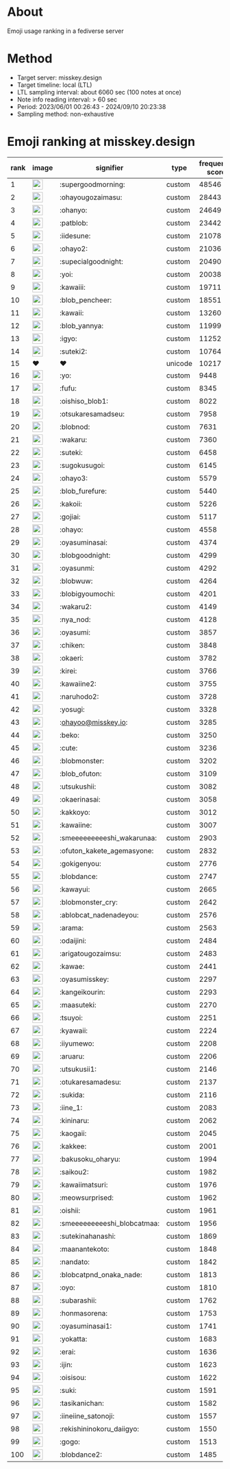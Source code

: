 # About
Emoji usage ranking in a fediverse server

# Method
- Target server: misskey.design
- Target timeline: local (LTL)
- LTL sampling interval: about 6060 sec (100 notes at once)
- Note info reading interval: > 60 sec
- Period: 2023/06/01 00:26:43 - 2024/09/10 20:23:38 
- Sampling method: non-exhaustive

# Emoji ranking at misskey.design

|rank|image|signifier|type|frequency score|
|----|----|----|----|----|
|1|<img height="24" src="https://misskey.design/emoji/supergoodmorning.webp">|:supergoodmorning:|custom|48546|
|2|<img height="24" src="https://misskey.design/emoji/ohayougozaimasu.webp">|:ohayougozaimasu:|custom|28443|
|3|<img height="24" src="https://misskey.design/emoji/ohanyo.webp">|:ohanyo:|custom|24649|
|4|<img height="24" src="https://misskey.design/emoji/patblob.webp">|:patblob:|custom|23442|
|5|<img height="24" src="https://misskey.design/emoji/iidesune.webp">|:iidesune:|custom|21078|
|6|<img height="24" src="https://misskey.design/emoji/ohayo2.webp">|:ohayo2:|custom|21036|
|7|<img height="24" src="https://misskey.design/emoji/supecialgoodnight.webp">|:supecialgoodnight:|custom|20490|
|8|<img height="24" src="https://misskey.design/emoji/yoi.webp">|:yoi:|custom|20038|
|9|<img height="24" src="https://misskey.design/emoji/kawaiii.webp">|:kawaiii:|custom|19711|
|10|<img height="24" src="https://misskey.design/emoji/blob_pencheer.webp">|:blob_pencheer:|custom|18551|
|11|<img height="24" src="https://misskey.design/emoji/kawaii.webp">|:kawaii:|custom|13260|
|12|<img height="24" src="https://misskey.design/emoji/blob_yannya.webp">|:blob_yannya:|custom|11999|
|13|<img height="24" src="https://misskey.design/emoji/igyo.webp">|:igyo:|custom|11252|
|14|<img height="24" src="https://misskey.design/emoji/suteki2.webp">|:suteki2:|custom|10764|
|15|❤|❤|unicode|10217|
|16|<img height="24" src="https://misskey.design/emoji/yo.webp">|:yo:|custom|9448|
|17|<img height="24" src="https://misskey.design/emoji/fufu.webp">|:fufu:|custom|8345|
|18|<img height="24" src="https://misskey.design/emoji/oishiso_blob1.webp">|:oishiso_blob1:|custom|8022|
|19|<img height="24" src="https://misskey.design/emoji/otsukaresamadseu.webp">|:otsukaresamadseu:|custom|7958|
|20|<img height="24" src="https://misskey.design/emoji/blobnod.webp">|:blobnod:|custom|7631|
|21|<img height="24" src="https://misskey.design/emoji/wakaru.webp">|:wakaru:|custom|7360|
|22|<img height="24" src="https://misskey.design/emoji/suteki.webp">|:suteki:|custom|6458|
|23|<img height="24" src="https://misskey.design/emoji/sugokusugoi.webp">|:sugokusugoi:|custom|6145|
|24|<img height="24" src="https://misskey.design/emoji/ohayo3.webp">|:ohayo3:|custom|5579|
|25|<img height="24" src="https://misskey.design/emoji/blob_furefure.webp">|:blob_furefure:|custom|5440|
|26|<img height="24" src="https://misskey.design/emoji/kakoii.webp">|:kakoii:|custom|5226|
|27|<img height="24" src="https://misskey.design/emoji/gojiai.webp">|:gojiai:|custom|5117|
|28|<img height="24" src="https://misskey.design/emoji/ohayo.webp">|:ohayo:|custom|4558|
|29|<img height="24" src="https://misskey.design/emoji/oyasuminasai.webp">|:oyasuminasai:|custom|4374|
|30|<img height="24" src="https://misskey.design/emoji/blobgoodnight.webp">|:blobgoodnight:|custom|4299|
|31|<img height="24" src="https://misskey.design/emoji/oyasunmi.webp">|:oyasunmi:|custom|4292|
|32|<img height="24" src="https://misskey.design/emoji/blobwuw.webp">|:blobwuw:|custom|4264|
|33|<img height="24" src="https://misskey.design/emoji/blobigyoumochi.webp">|:blobigyoumochi:|custom|4201|
|34|<img height="24" src="https://misskey.design/emoji/wakaru2.webp">|:wakaru2:|custom|4149|
|35|<img height="24" src="https://misskey.design/emoji/nya_nod.webp">|:nya_nod:|custom|4128|
|36|<img height="24" src="https://misskey.design/emoji/oyasumi.webp">|:oyasumi:|custom|3857|
|37|<img height="24" src="https://misskey.design/emoji/chiken.webp">|:chiken:|custom|3848|
|38|<img height="24" src="https://misskey.design/emoji/okaeri.webp">|:okaeri:|custom|3782|
|39|<img height="24" src="https://misskey.design/emoji/kirei.webp">|:kirei:|custom|3766|
|40|<img height="24" src="https://misskey.design/emoji/kawaiine2.webp">|:kawaiine2:|custom|3755|
|41|<img height="24" src="https://misskey.design/emoji/naruhodo2.webp">|:naruhodo2:|custom|3728|
|42|<img height="24" src="https://misskey.design/emoji/yosugi.webp">|:yosugi:|custom|3328|
|43|<img height="24" src="https://misskey.design/emoji/ohayoo.webp">|:ohayoo@misskey.io:|custom|3285|
|44|<img height="24" src="https://misskey.design/emoji/beko.webp">|:beko:|custom|3250|
|45|<img height="24" src="https://misskey.design/emoji/cute.webp">|:cute:|custom|3236|
|46|<img height="24" src="https://misskey.design/emoji/blobmonster.webp">|:blobmonster:|custom|3202|
|47|<img height="24" src="https://misskey.design/emoji/blob_ofuton.webp">|:blob_ofuton:|custom|3109|
|48|<img height="24" src="https://misskey.design/emoji/utsukushii.webp">|:utsukushii:|custom|3082|
|49|<img height="24" src="https://misskey.design/emoji/okaerinasai.webp">|:okaerinasai:|custom|3058|
|50|<img height="24" src="https://misskey.design/emoji/kakkoyo.webp">|:kakkoyo:|custom|3012|
|51|<img height="24" src="https://misskey.design/emoji/kawaiine.webp">|:kawaiine:|custom|3007|
|52|<img height="24" src="https://misskey.design/emoji/smeeeeeeeeeshi_wakarunaa.webp">|:smeeeeeeeeeshi_wakarunaa:|custom|2903|
|53|<img height="24" src="https://misskey.design/emoji/ofuton_kakete_agemasyone.webp">|:ofuton_kakete_agemasyone:|custom|2832|
|54|<img height="24" src="https://misskey.design/emoji/gokigenyou.webp">|:gokigenyou:|custom|2776|
|55|<img height="24" src="https://misskey.design/emoji/blobdance.webp">|:blobdance:|custom|2747|
|56|<img height="24" src="https://misskey.design/emoji/kawayui.webp">|:kawayui:|custom|2665|
|57|<img height="24" src="https://misskey.design/emoji/blobmonster_cry.webp">|:blobmonster_cry:|custom|2642|
|58|<img height="24" src="https://misskey.design/emoji/ablobcat_nadenadeyou.webp">|:ablobcat_nadenadeyou:|custom|2576|
|59|<img height="24" src="https://misskey.design/emoji/arama.webp">|:arama:|custom|2563|
|60|<img height="24" src="https://misskey.design/emoji/odaijini.webp">|:odaijini:|custom|2484|
|61|<img height="24" src="https://misskey.design/emoji/arigatougozaimsu.webp">|:arigatougozaimsu:|custom|2483|
|62|<img height="24" src="https://misskey.design/emoji/kawae.webp">|:kawae:|custom|2441|
|63|<img height="24" src="https://misskey.design/emoji/oyasumisskey.webp">|:oyasumisskey:|custom|2297|
|64|<img height="24" src="https://misskey.design/emoji/kangeikourin.webp">|:kangeikourin:|custom|2293|
|65|<img height="24" src="https://misskey.design/emoji/maasuteki.webp">|:maasuteki:|custom|2270|
|66|<img height="24" src="https://misskey.design/emoji/tsuyoi.webp">|:tsuyoi:|custom|2251|
|67|<img height="24" src="https://misskey.design/emoji/kyawaii.webp">|:kyawaii:|custom|2224|
|68|<img height="24" src="https://misskey.design/emoji/iiyumewo.webp">|:iiyumewo:|custom|2208|
|69|<img height="24" src="https://misskey.design/emoji/aruaru.webp">|:aruaru:|custom|2206|
|70|<img height="24" src="https://misskey.design/emoji/utsukusii1.webp">|:utsukusii1:|custom|2146|
|71|<img height="24" src="https://misskey.design/emoji/otukaresamadesu.webp">|:otukaresamadesu:|custom|2137|
|72|<img height="24" src="https://misskey.design/emoji/sukida.webp">|:sukida:|custom|2116|
|73|<img height="24" src="https://misskey.design/emoji/iine_1.webp">|:iine_1:|custom|2083|
|74|<img height="24" src="https://misskey.design/emoji/kininaru.webp">|:kininaru:|custom|2062|
|75|<img height="24" src="https://misskey.design/emoji/kaogaii.webp">|:kaogaii:|custom|2045|
|76|<img height="24" src="https://misskey.design/emoji/kakkee.webp">|:kakkee:|custom|2001|
|77|<img height="24" src="https://misskey.design/emoji/bakusoku_oharyu.webp">|:bakusoku_oharyu:|custom|1994|
|78|<img height="24" src="https://misskey.design/emoji/saikou2.webp">|:saikou2:|custom|1982|
|79|<img height="24" src="https://misskey.design/emoji/kawaiimatsuri.webp">|:kawaiimatsuri:|custom|1976|
|80|<img height="24" src="https://misskey.design/emoji/meowsurprised.webp">|:meowsurprised:|custom|1962|
|81|<img height="24" src="https://misskey.design/emoji/oishii.webp">|:oishii:|custom|1961|
|82|<img height="24" src="https://misskey.design/emoji/smeeeeeeeeeshi_blobcatmaa.webp">|:smeeeeeeeeeshi_blobcatmaa:|custom|1956|
|83|<img height="24" src="https://misskey.design/emoji/sutekinahanashi.webp">|:sutekinahanashi:|custom|1869|
|84|<img height="24" src="https://misskey.design/emoji/maanantekoto.webp">|:maanantekoto:|custom|1848|
|85|<img height="24" src="https://misskey.design/emoji/nandato.webp">|:nandato:|custom|1842|
|86|<img height="24" src="https://misskey.design/emoji/blobcatpnd_onaka_nade.webp">|:blobcatpnd_onaka_nade:|custom|1813|
|87|<img height="24" src="https://misskey.design/emoji/oyo.webp">|:oyo:|custom|1810|
|88|<img height="24" src="https://misskey.design/emoji/subarashii.webp">|:subarashii:|custom|1762|
|89|<img height="24" src="https://misskey.design/emoji/honmasorena.webp">|:honmasorena:|custom|1753|
|90|<img height="24" src="https://misskey.design/emoji/oyasuminasai1.webp">|:oyasuminasai1:|custom|1741|
|91|<img height="24" src="https://misskey.design/emoji/yokatta.webp">|:yokatta:|custom|1683|
|92|<img height="24" src="https://misskey.design/emoji/erai.webp">|:erai:|custom|1636|
|93|<img height="24" src="https://misskey.design/emoji/ijin.webp">|:ijin:|custom|1623|
|94|<img height="24" src="https://misskey.design/emoji/oisisou.webp">|:oisisou:|custom|1622|
|95|<img height="24" src="https://misskey.design/emoji/suki.webp">|:suki:|custom|1591|
|96|<img height="24" src="https://misskey.design/emoji/tasikanichan.webp">|:tasikanichan:|custom|1582|
|97|<img height="24" src="https://misskey.design/emoji/iineiine_satonoji.webp">|:iineiine_satonoji:|custom|1557|
|98|<img height="24" src="https://misskey.design/emoji/rekishininokoru_daiigyo.webp">|:rekishininokoru_daiigyo:|custom|1550|
|99|<img height="24" src="https://misskey.design/emoji/gogo.webp">|:gogo:|custom|1513|
|100|<img height="24" src="https://misskey.design/emoji/blobdance2.webp">|:blobdance2:|custom|1485|
